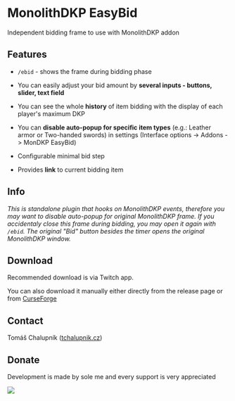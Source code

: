 # MonolithDKP EasyBid

Independent bidding frame to use with MonolithDKP addon

## Features

- `/ebid` - shows the frame during bidding phase 

- You can easily adjust your bid amount by **several inputs - buttons, slider, text field**

- You can see the whole **history** of item bidding with the display of each player's maximum DKP

- You can **disable auto-popup for specific item types** (e.g.: Leather armor or Two-handed swords) in settings (Interface options -> Addons -> MonDKP EasyBid)

- Configurable minimal bid step

- Provides **link** to current bidding item

## Info

*This is standalone plugin that hooks on MonolithDKP events, therefore you may want to disable auto-popup for original MonolithDKP frame. If you accidentaly close this frame during bidding, you may open it again with `/ebid`. The original "Bid" button besides the timer opens the original MonolithDKP window.*

## Download

Recommended download is via Twitch app.

You can also download it manually either directly from the release page or from [CurseForge](https://www.curseforge.com/wow/addons/monolithdkp-easybid)

## Contact

Tomáš Chalupník ([tchalupnik.cz]())

## Donate

Development is made by sole me and every support is very appreciated

[![](https://www.paypalobjects.com/en_US/i/btn/btn_donateCC_LG.gif)](https://www.paypal.com/cgi-bin/webscr?cmd=_s-xclick&hosted_button_id=U3LRFCLU3FZ72)